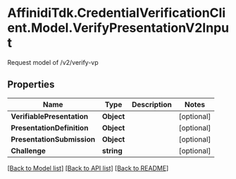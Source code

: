 # AffinidiTdk.CredentialVerificationClient.Model.VerifyPresentationV2Input
Request model of /v2/verify-vp

## Properties

Name | Type | Description | Notes
------------ | ------------- | ------------- | -------------
**VerifiablePresentation** | **Object** |  | [optional] 
**PresentationDefinition** | **Object** |  | [optional] 
**PresentationSubmission** | **Object** |  | [optional] 
**Challenge** | **string** |  | [optional] 

[[Back to Model list]](../README.md#documentation-for-models) [[Back to API list]](../README.md#documentation-for-api-endpoints) [[Back to README]](../README.md)

